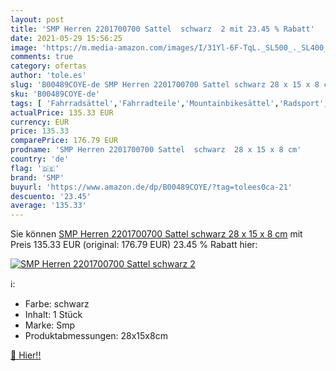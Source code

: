 ```yaml
---
layout: post
title: 'SMP Herren 2201700700 Sattel  schwarz  2 mit 23.45 % Rabatt'
date: 2021-05-29 15:56:25
image: 'https://m.media-amazon.com/images/I/31Yl-6F-TqL._SL500_._SL400_.jpg'
comments: true
category: ofertas
author: 'tole.es'
slug: 'B00489COYE-de SMP Herren 2201700700 Sattel schwarz 28 x 15 x 8 cm'
sku: 'B00489COYE-de'
tags: [ 'Fahrradsättel','Fahrradteile','Mountainbikesättel','Radsport','Sport','Sport & Freizeit','Sportausrüstung & -bekleidung','smp', ]
actualPrice: 135.33 EUR
currency: EUR
price: 135.33
comparePrice: 176.79 EUR
prodname: 'SMP Herren 2201700700 Sattel  schwarz  28 x 15 x 8 cm'
country: 'de'
flag: '🇩🇪'
brand: 'SMP'
buyurl: 'https://www.amazon.de/dp/B00489COYE/?tag=tolees0ca-21'
descuento: '23.45'
average: '135.33'
---
```


Sie können [SMP Herren 2201700700 Sattel  schwarz  28 x 15 x 8 cm](https://www.amazon.de/dp/B00489COYE/?tag=tolees0ca-21) mit Preis 135.33 EUR (original: 176.79 EUR) 23.45 % Rabatt hier:

[![SMP Herren 2201700700 Sattel  schwarz  2](https://m.media-amazon.com/images/I/31Yl-6F-TqL._SL500_._SL400_.jpg)](https://www.amazon.de/dp/B00489COYE/?tag=tolees0ca-21)

ℹ️:

- Farbe: schwarz
- Inhalt: 1 Stück
- Marke: Smp
- Produktabmessungen: 28x15x8cm

[🛒 Hier!!](https://www.amazon.de/dp/B00489COYE/?tag=tolees0ca-21)
